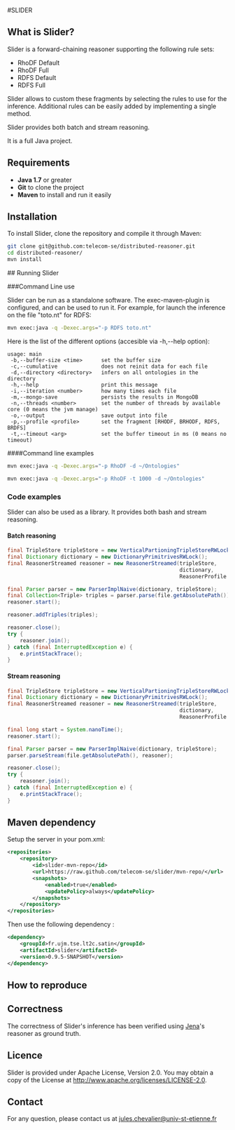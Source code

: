 #SLIDER

## What is Slider?

Slider is a forward-chaining reasoner supporting the following rule sets:

 - RhoDF Default
 - RhoDF Full
 - RDFS Default
 - RDFS Full

Slider allows to custom these fragments by selecting the rules to use for the inference.
Additional rules can be easily added by implementing a single method.

Slider provides both batch and stream reasoning.

It is a full Java project.

## Requirements

 - **Java 1.7** or greater
 - **Git** to clone the project
 - **Maven** to install and run it easily

<!--
### Necessary Libraries

The following libraries are needed to compile and run Slider.
They are included as Maven dependencies in the pom.xml file.

 - apache-jena-libs
 - junit
 - log4j
 - guava
 - morphia
 - mongo-java-driver
 - commons-cli
-->

## Installation

To install Slider, clone the repository and compile it through Maven:

```bash
git clone git@github.com:telecom-se/distributed-reasoner.git
cd distributed-reasoner/
mvn install
```

## Running Slider

###Command Line use

Slider can be run as a standalone software.
The exec-maven-plugin is configured, and can be used to run it.
For example, for launch the inference on the file "toto.nt" for RDFS:
```bash
mvn exec:java -q -Dexec.args="-p RDFS toto.nt"
```

Here is the list of the different options (accesible via -h,--help option):
```
usage: main
 -b,--buffer-size <time>      set the buffer size
 -c,--cumulative              does not reinit data for each file
 -d,--directory <directory>   infers on all ontologies in the directory
 -h,--help                    print this message
 -i,--iteration <number>      how many times each file
 -m,--mongo-save              persists the results in MongoDB
 -n,--threads <number>        set the number of threads by available core (0 means the jvm manage)
 -o,--output                  save output into file
 -p,--profile <profile>       set the fragment [RHODF, BRHODF, RDFS, BRDFS]
 -t,--timeout <arg>           set the buffer timeout in ms (0 means no timeout)
```

####Command line examples
```bash
mvn exec:java -q -Dexec.args="-p RhoDF -d ~/Ontologies"
```
```bash
mvn exec:java -q -Dexec.args="-p RhoDF -t 1000 -d ~/Ontologies"
```

### Code examples

Slider can also be used as a library.
It provides both bash and stream reasoning.

#### Batch reasoning
```Java
final TripleStore tripleStore = new VerticalPartioningTripleStoreRWLock();
final Dictionary dictionary = new DictionaryPrimitrivesRWLock();
final ReasonerStreamed reasoner = new ReasonerStreamed(tripleStore,
													   dictionary,
													   ReasonerProfile.RDFS);

final Parser parser = new ParserImplNaive(dictionary, tripleStore);
final Collection<Triple> triples = parser.parse(file.getAbsolutePath());
reasoner.start();

reasoner.addTriples(triples);

reasoner.close();
try {
    reasoner.join();
} catch (final InterruptedException e) {
    e.printStackTrace();
}
```

#### Stream reasoning
```Java
final TripleStore tripleStore = new VerticalPartioningTripleStoreRWLock();
final Dictionary dictionary = new DictionaryPrimitrivesRWLock();
final ReasonerStreamed reasoner = new ReasonerStreamed(tripleStore,
													   dictionary,
													   ReasonerProfile.RDFS);

final long start = System.nanoTime();
reasoner.start();

final Parser parser = new ParserImplNaive(dictionary, tripleStore);
parser.parseStream(file.getAbsolutePath(), reasoner);

reasoner.close();
try {
    reasoner.join();
} catch (final InterruptedException e) {
    e.printStackTrace();
}
```

## Maven dependency

Setup the server in your pom.xml:

```xml
<repositories>
    <repository>
        <id>slider-mvn-repo</id>
        <url>https://raw.github.com/telecom-se/slider/mvn-repo/</url>
        <snapshots>
            <enabled>true</enabled>
            <updatePolicy>always</updatePolicy>
        </snapshots>
    </repository>
</repositories>
```

Then use the following dependency :

```xml
<dependency>
    <groupId>fr.ujm.tse.lt2c.satin</groupId>
    <artifactId>slider</artifactId>
    <version>0.9.5-SNAPSHOT</version>
</dependency>
```

## How to reproduce

## Correctness

The correctness of Slider's inference has been verified using [Jena](https://jena.apache.org/documentation/inference/index.html)'s reasoner as ground truth.

## Licence

Slider is provided under Apache License, Version 2.0.
You may obtain a copy of the License at http://www.apache.org/licenses/LICENSE-2.0.

## Contact

For any question, please contact us at jules.chevalier@univ-st-etienne.fr
